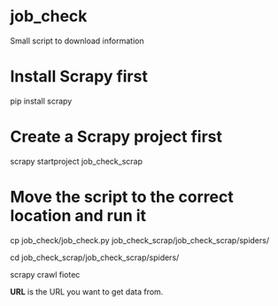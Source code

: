 # job_check
Small script to download information

# Install Scrapy first 
pip install scrapy

# Create a Scrapy project first 
scrapy startproject job_check_scrap

# Move the script to the correct location and run it
cp job_check/job_check.py job_check_scrap/job_check_scrap/spiders/

cd job_check_scrap/job_check_scrap/spiders/

scrapy crawl fiotec <URL>



**URL** is the URL you want to get data from.
